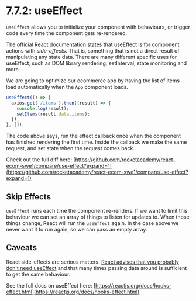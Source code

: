 # 7.7.2: useEffect

`useEffect` allows you to initialize your component with behaviours, or trigger code every time the component gets re-rendered.

The official React documentation states that useEffect is for component actions with _side-effects_. That is, something that is not a direct result of manipulating any state data. There are many different specific uses for useEffect, such as DOM library rendering, setInterval, state monitoring and more.

We are going to optimize our ecommerce app by having the list of items load automatically when the `App` component loads.

```javascript
useEffect(() => {
  axios.get('/items').then((result) => {
    console.log(result);
    setItems(result.data.items);
  });
}, []);
```

The code above says, run the effect callback once when the component has finished rendering the first time. Inside the callback we make the same request, and set state when the request comes back.

Check out the full diff here: [https://github.com/rocketacademy/react-ecom-swe1/compare/use-effect?expand=1](https://github.com/rocketacademy/react-ecom-swe1/compare/use-effect?expand=1)  


## Skip Effects

`useEffect` runs each time the component re-renders. If we want to limit this behaviour we can set an array of things to listen for updates to. When those things change, React will run the `useEffect` again. In the case above we never want it to run again, so we can pass an empty array.

## Caveats

React side-effects are serious matters. [React advises that you probably don't need useEffect](https://twitter.com/dan_abramov/status/1281669881667162112?s=20) and that many times passing data around is sufficient to get the same behaviour.

See the full docs on useEffect here: [https://reactjs.org/docs/hooks-effect.html](https://reactjs.org/docs/hooks-effect.html)

